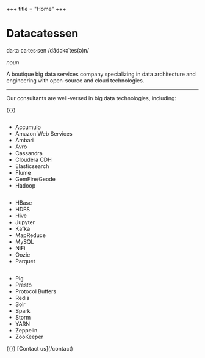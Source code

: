 +++
title = "Home"
+++

# Datacatessen

da·ta·ca·tes·sen /dādəkəˈtes(ə)n/

_noun_

A boutique big data services company specializing in data architecture and engineering with open-source and cloud technologies.

----------------

Our consultants are well-versed in big data technologies, including:

{{<raw-html>}}
<div class="row services">
  <div class="column">
    <ul>
      <li>Accumulo</li>
      <li>Amazon Web Services</li>
      <li>Ambari</li>
      <li>Avro</li>
      <li>Cassandra</li>
      <li>Cloudera CDH</li>
      <li>Elasticsearch</li>
      <li>Flume</li>
      <li>GemFire/Geode</li>
      <li>Hadoop</li>
    </ul>
  </div>
  <div class="column">
    <ul>
      <li>HBase</li>
      <li>HDFS</li>
      <li>Hive</li>
      <li>Jupyter</li>
      <li>Kafka</li>
      <li>MapReduce</li>
      <li>MySQL</li>
      <li>NiFi</li>
      <li>Oozie</li>
      <li>Parquet</li>
    </ul>
  </div>
  <div class="column">
    <ul>
      <li>Pig</li>
      <li>Presto</li>
      <li>Protocol Buffers</li>
      <li>Redis</li>
      <li>Solr</li>
      <li>Spark</li>
      <li>Storm</li>
      <li>YARN</li>
      <li>Zeppelin</li>
      <li>ZooKeeper</li>
    </ul>
  </div>
</div>
{{</raw-html>}}
[Contact us](/contact)
